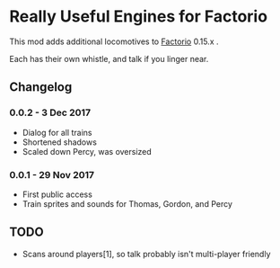 # Really Useful Engines for Factorio

This mod adds additional locomotives to [Factorio](https://factorio.com/) 0.15.x .

Each has their own whistle, and talk if you linger near.


## Changelog

### 0.0.2 - 3 Dec 2017

- Dialog for all trains
- Shortened shadows
- Scaled down Percy, was oversized

### 0.0.1 - 29 Nov 2017

- First public access
- Train sprites and sounds for Thomas, Gordon, and Percy

## TODO
- Scans around players[1], so talk probably isn't multi-player friendly
